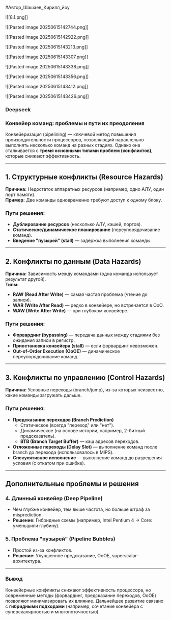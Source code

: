 #Автор_Шашаев_Кирилл_йоу 

![[8.1.png]]

![[Pasted image 20250615142744.png]]

![[Pasted image 20250615142922.png]]


![[Pasted image 20250615143213.png]]

![[Pasted image 20250615143307.png]]


![[Pasted image 20250615143338.png]]


![[Pasted image 20250615143356.png]]

![[Pasted image 20250615143412.png]]

![[Pasted image 20250615143426.png]]

### **Deepseek**

### **Конвейер команд: проблемы и пути их преодоления**  

Конвейеризация (pipelining) — ключевой метод повышения производительности процессоров, позволяющий параллельно выполнять несколько команд на разных стадиях. Однако она сталкивается с **тремя основными типами проблем (конфликтов)**, которые снижают эффективность.  

---

## **1. Структурные конфликты (Resource Hazards)**  
**Причина:** Недостаток аппаратных ресурсов (например, одно АЛУ, один порт памяти).  
**Пример:** Две команды одновременно требуют доступ к одному блоку.  

### **Пути решения:**  
- **Дублирование ресурсов** (несколько АЛУ, кэшей, портов).  
- **Статическое/динамическое планирование** (переупорядочивание команд).  
- **Введение "пузырей" (stall)** — задержка выполнения команды.  

---

## **2. Конфликты по данным (Data Hazards)**  
**Причина:** Зависимость между командами (одна команда использует результат другой).  
**Типы:**  
- **RAW (Read After Write)** — самая частая проблема (чтение до записи).  
- **WAR (Write After Read)** — редко в конвейере, но встречается в OoO.  
- **WAW (Write After Write)** — при глубоком конвейере.  

### **Пути решения:**  
- **Форвардинг (bypassing)** — передача данных между стадиями без ожидания записи в регистр.  
- **Приостановка конвейера (stall)** — если форвардинг невозможен.  
- **Out-of-Order Execution (OoOE)** — динамическое переупорядочивание команд.  

---

## **3. Конфликты по управлению (Control Hazards)**  
**Причина:** Условные переходы (branch/jump), из-за которых неизвестно, какие команды загружать дальше.  

### **Пути решения:**  
- **Предсказание переходов (Branch Prediction)**  
  - Статическое (всегда "переход" или "нет").  
  - Динамическое (на основе истории, например, 2-битный предсказатель).  
  - **BTB (Branch Target Buffer)** — кэш адресов переходов.  
- **Отложенные переходы (Delay Slot)** — выполнение команд после branch до перехода (использовалось в MIPS).  
- **Спекулятивное исполнение** — выполнение команд до разрешения условия (с откатом при ошибке).  

---

## **Дополнительные проблемы и решения**  
### **4. Длинный конвейер (Deep Pipeline)**  
- Чем глубже конвейер, тем выше частота, но больше штраф за misprediction.  
- **Решение:** Гибридные схемы (например, Intel Pentium 4 → Core: уменьшили глубину).  

### **5. Проблема "пузырей" (Pipeline Bubbles)**  
- Простой из-за конфликтов.  
- **Решение:** Улучшенное предсказание, OoOE, superscalar-архитектура.  

---

### **Вывод**  
Конвейерные конфликты снижают эффективность процессора, но современные методы (форвардинг, предсказание переходов, OoOE) позволяют минимизировать их влияние. Дальнейшее развитие связано с **гибридными подходами** (например, сочетание конвейера с суперскалярностью и многопоточностью).